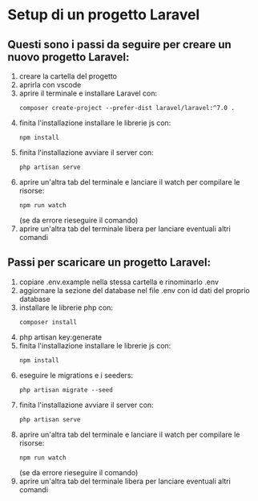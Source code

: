 # Setup di un progetto Laravel
## Questi sono i passi da seguire per creare un nuovo progetto Laravel:
1. creare la cartella del progetto
1. aprirla con vscode
1. aprire il terminale e installare Laravel con:
    ```
	composer create-project --prefer-dist laravel/laravel:^7.0 .
    ```
1. finita l'installazione installare le librerie js con:
    ```
	npm install
    ```
1. finita l'installazione avviare il server con:
    ```
	php artisan serve
    ```
1. aprire un'altra tab del terminale e lanciare il watch per compilare le risorse:
    ```
	npm run watch
    ```
	(se da errore rieseguire il comando)
1. aprire un'altra tab del terminale libera per lanciare eventuali altri comandi



## Passi per scaricare un progetto Laravel:
1. copiare .env.example nella stessa cartella e rinominarlo .env
1. aggiornare la sezione del database nel file .env con id dati del proprio database
1. installare le librerie php con:
	```
    composer install
    ```
1. php artisan key:generate
1. finita l'installazione installare le librerie js con:
    ```
	npm install
    ```
1. eseguire le migrations e i seeders:
    ```
    php artisan migrate --seed
    ```
1. finita l'installazione avviare il server con:
    ```
    php artisan serve
    ```
1. aprire un'altra tab del terminale e lanciare il watch per compilare le risorse:
    ```
	npm run watch
    ```
	(se da errore rieseguire il comando)
1. aprire un'altra tab del terminale libera per lanciare eventuali altri comandi
